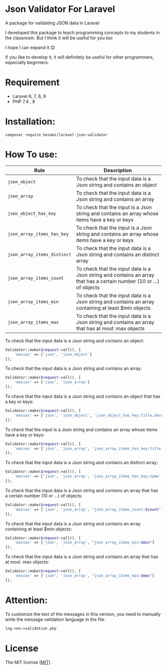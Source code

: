# Json Validator For Laravel
A package for validating JSON data in Laravel

I developed this package to teach programming concepts to my students in the classroom.
But I think it will be useful for you too

I hope I can expand it.😊

If you like to develop it, it will definitely be useful for other programmers, especially beginners.

# Requirement
* Laravel 6, 7, 8, 9
* PHP 7.4 , 8


# Installation:
```
composer require hesami/laravel-json-validator
```


# How To use:


| Rule | Description |
| --- | --- |
| `json_object` | To check that the input data is a Json string and contains an object |
| `json_array` | To check that the input data is a Json string and contains an array |
| `json_object_has_key` | To check that the input is a Json string and contains an array whose items have a key or keys |
| `json_array_items_has_key` | To check that the input is a Json string and contains an array whose items have a key or keys |
| `json_array_items_distinct` | To check that the input data is a Json string and contains an distinct array |
| `json_array_items_count` | To check that the input data is a Json string and contains an array that has a certain number (10 or ...) of objects |
| `json_array_items_min` | To check that the input data is a Json string and contains an array containing at least $min objects |
| `json_array_items_max` | To check that the input data is a Json string and contains an array that has at most :max objects |





To check that the input data is a Json string and contains an object:
```php
Validator::make($request->all(), [
    'movies' => ['json', 'json_object']
]);
```


To check that the input data is a Json string and contains an array:
```php
Validator::make($request->all(), [
    'movies' => ['json', 'json_array']
]);
```


To check that the input data is a Json string and contains an object that has a key or keys:
```php
Validator::make($request->all(), [
    'movies' => ['json', 'json_object', 'json_object_has_key:title,desc']
]);
```


To check that the input is a Json string and contains an array whose items have a key or keys:
```php
Validator::make($request->all(), [
    'movies' => ['json', 'json_array', 'json_array_items_has_key:title,desc']
]);
```

To check that the input data is a Json string and contains an distinct array:
```php
Validator::make($request->all(), [
    'movies' => ['json', 'json_array', 'json_array_items_has_key:name', "json_array_items_distinct:name"]
]);
```


To check that the input data is a Json string and contains an array that has a certain number (10 or ...) of objects:
```php
Validator::make($request->all(), [
    'movies' => ['json', 'json_array', "json_array_items_count:$count"]
]);
```


To check that the input data is a Json string and contains an array containing at least $min objects:
```php
Validator::make($request->all(), [
    'movies' => ['json', 'json_array', "json_array_items_min:$min"]
]);
```


To check that the input data is a Json string and contains an array that has at most :max objects:
```php
Validator::make($request->all(), [
    'movies' => ['json', 'json_array', "json_array_items_max:$max"]
]);
```



# Attention:
To customize the text of the messages in this version, you need to manually write the message validation language in the file.
```php
lng->en->validation.php
```



# License
The MIT license ([MIT](https://github.com/hesami/laravel-json-validator/blob/master/LICENSE.md)).
